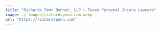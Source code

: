 ```yaml
---
title: "Richards Penn Bonner, LLP — Texas Personal Injury Lawyers"
image: ./_images/richardspenn.com.webp
url: "https://richardspenn.com"
---
```

